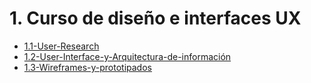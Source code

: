 # 1. Curso de diseño e interfaces UX



[comment]:STARTING_GENERATED_TOC

* [1.1-User-Research](<./content/1.1-User-Research.md>)
* [1.2-User-Interface-y-Arquitectura-de-información](<./content/1.2-User-Interface-y-Arquitectura-de-información.md>)
* [1.3-Wireframes-y-prototipados](<./content/1.3-Wireframes-y-prototipados.md>)

[comment]:ENDING_GENERATED_TOC